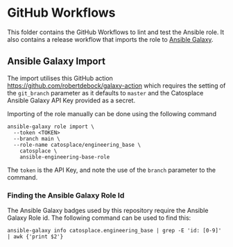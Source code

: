 # GitHub Workflows

This folder contains the GitHub Workflows to lint and test the Ansible role. It also contains a release workflow that imports the role to [Ansible Galaxy](https://galaxy.ansible.com/).

## Ansible Galaxy Import
The import utilises this GitHub action https://github.com/robertdebock/galaxy-action which requires the setting of the `git_branch` parameter as it defaults to `master` and the Catosplace Ansible Galaxy API Key provided as a secret.

Importing of the role manually can be done using the following command
```
ansible-galaxy role import \
  --token <TOKEN>
  --branch main \
  --role-name catosplace/engineering_base \
    catosplace \
    ansible-engineering-base-role
```
The `token` is the API Key, and note the use of the `branch` parameter to the command.

### Finding the Ansible Galaxy Role Id
The Ansible Galaxy badges used by this repository require the Ansible Galaxy Role id. The following command can be used to find this:
```
ansible-galaxy info catosplace.engineering_base | grep -E 'id: [0-9]' | awk {'print $2'}
```
